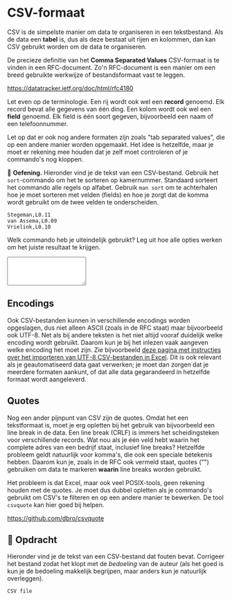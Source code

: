 # CSV-formaat

CSV is de simpelste manier om data te organiseren in een tekstbestand. Als de data een **tabel** is, dus als deze bestaat uit rijen en kolommen, dan kan CSV gebruikt worden om de data te organiseren.

De precieze definitie van het **Comma Separated Values** CSV-formaat is te vinden in een RFC-document. Zo'n RFC-document is een manier om een breed gebruikte werkwijze of bestandsformaat vast te leggen.

<https://datatracker.ietf.org/doc/html/rfc4180>

Let even op de terminologie. Een rij wordt ook wel een **record** genoemd. Elk record bevat alle gegevens van één ding. Een kolom wordt ook wel een **field** genoemd. Elk field is één soort gegeven, bijvoorbeeld een naam of een telefoonnummer.

Let op dat er ook nog andere formaten zijn zoals "tab separated values", die op een andere manier worden opgemaakt. Het idee is hetzelfde, maar je moet er rekening mee houden dat je zelf moet controleren of je commando's nog kloppen.

🌵 **Oefening.** Hieronder vind je de tekst van een CSV-bestand. Gebruik het `sort`-commando om het te sorteren op kamernummer. Standaard sorteert het commando alle regels op alfabet. Gebruik `man sort` om te achterhalen hoe je moet sorteren met velden (fields) en hoe je zorgt dat de komma wordt gebruikt om de twee velden te onderscheiden.

    Stegeman,L0.11
    van Assema,L0.09
    Vrielink,L0.10

Welk commando heb je uiteindelijk gebruikt? Leg uit hoe alle opties werken om het juiste resultaat te krijgen.

<textarea name="form[q0A]" rows="4" required></textarea>

## Encodings

Ook CSV-bestanden kunnen in verschillende encodings worden opgeslagen, dus niet alleen ASCII (zoals in de RFC staat) maar bijvoorbeeld ook UTF-8. Net als bij andere teksten is het niet altijd vooraf duidelijk welke encoding wordt gebruikt. Daarom kun je bij het inlezen vaak aangeven welke encoding het moet zijn. Zie bijvoorbeeld [deze pagina met instructies over het importeren van UTF-8 CSV-bestanden in Excel](https://www.nextofwindows.com/how-to-display-csv-files-with-unicode-utf-8-encoding-in-excel). Dit is ook relevant als je geautomatiseerd data gaat verwerken; je moet dan zorgen dat je meerdere formaten aankunt, of dat alle data gegarandeerd in hetzelfde formaat wordt aangeleverd.

## Quotes

Nog een ander pijnpunt van CSV zijn de quotes. Omdat het een tekstformaat is, moet je erg opletten bij het gebruik van bijvoorbeeld een line break in de data. Een line break (CRLF) is immers het scheidingsteken voor verschillende records. Wat nou als je één veld hebt waarin het complete adres van een bedrijf staat, inclusief line breaks? Hetzelfde probleem geldt natuurlijk voor komma's, die ook een speciale betekenis hebben. Daarom kun je, zoals in de RFC ook vermeld staat, quotes ("") gebruiken om data te markeren **waarin** line breaks worden gebruikt. 

Het probleem is dat Excel, maar ook veel POSIX-tools, geen rekening houden met de quotes. Je moet dus dubbel opletten als je commando's gebruikt om CSV's te filteren en op een andere manier te bewerken. De tool `csvquote` kan hier goed bij helpen.

<https://github.com/dbro/csvquote>

## 🌵 Opdracht

Hieronder vind je de tekst van een CSV-bestand dat fouten bevat. Corrigeer het bestand zodat het klopt met de *bedoeling* van de auteur (als het goed is kun je de bedoeling makkelijk begrijpen, maar anders kun je natuurlijk overleggen).

    CSV file

